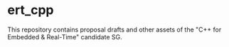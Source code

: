 ert_cpp
=======

This repository contains proposal drafts and other assets of the "C++ for Embedded &amp; Real-Time" candidate SG.
